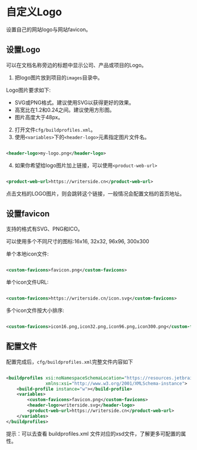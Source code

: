 # 自定义Logo

设置自己的网站logo与网站favicon。


## 设置Logo

可以在文档名称旁边的标题中显示公司、产品或项目的Logo。

1. 把logo图片放到项目的`images`目录中。

<note>
Logo图片要求如下:
<ul>
    <li>SVG或PNG格式。建议使用SVG以获得更好的效果。</li>
    <li>高宽比在1.2和0.24之间。建议使用方形图。</li>
    <li>图片高度大于48px。</li>
</ul>

</note>

2. 打开文件`cfg/buildprofiles.xml`。
3. 使用`<variables>`下的`<header-logo>`元素指定图片文件名。

```xml

<header-logo>my-logo.png</header-logo>
```

4. 如果你希望给logo图片加上链接，可以使用`<product-web-url>`

```xml

<product-web-url>https://writerside.cn</product-web-url>
```

点击文档的LOGO图片，则会跳转这个链接，一般情况会配置文档的首页地址。

## 设置favicon

<note>
支持的格式有SVG、PNG和ICO。  

可以使用多个不同尺寸的图标:16x16, 32x32, 96x96, 300x300
</note>

单个本地icon文件:

```xml

<custom-favicons>favicon.png</custom-favicons>
```

单个icon文件URL:

```xml

<custom-favicons>https://writerside.cn/icon.svg</custom-favicons>
```

多个icon文件按大小排序:

```xml

<custom-favicons>icon16.png,icon32.png,icon96.png,icon300.png</custom-favicons>
```

## 配置文件

配置完成后，`cfg/buildprofiles.xml`完整文件内容如下

```xml

<buildprofiles xsi:noNamespaceSchemaLocation="https://resources.jetbrains.com/writerside/1.0/build-profiles.xsd"
               xmlns:xsi="http://www.w3.org/2001/XMLSchema-instance">
    <build-profile instance="w"></build-profile>
    <variables>
        <custom-favicons>favicon.png</custom-favicons>
        <header-logo>writerside.svg</header-logo>
        <product-web-url>https://writerside.cn</product-web-url>
    </variables>
</buildprofiles>
```

<tip>
提示：可以去查看 buildprofiles.xml 文件对应的xsd文件，了解更多可配置的属性。
</tip>


